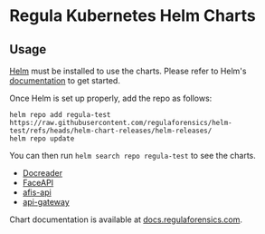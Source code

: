 # Regula Kubernetes Helm Charts

## Usage

[Helm](https://helm.sh) must be installed to use the charts.
Please refer to Helm's [documentation](https://helm.sh/docs/) to get started.

Once Helm is set up properly, add the repo as follows:

```
helm repo add regula-test https://raw.githubusercontent.com/regulaforensics/helm-test/refs/heads/helm-chart-releases/helm-releases/
helm repo update
```

You can then run `helm search repo regula-test` to see the charts.

- [Docreader](https://github.com/regulaforensics/helm-test/tree/main/charts/docreader)
- [FaceAPI](https://github.com/regulaforensics/helm-test/tree/main/charts/faceapi)
- [afis-api](https://github.com/regulaforensics/helm-test/tree/main/charts/afis-api)
- [api-gateway](https://github.com/regulaforensics/helm-test/tree/main/charts/api-gateway)

<!-- Keep full URL links to repo files because this README syncs from main to gh-pages.  -->
Chart documentation is available at [docs.regulaforensics.com](https://docs.regulaforensics.com).
